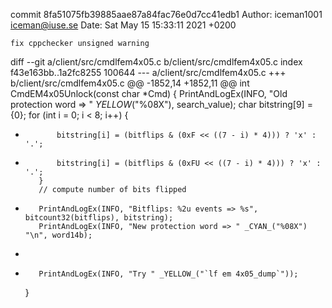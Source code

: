 commit 8fa51075fb39885aae87a84fac76e0d7cc41edb1
Author: iceman1001 <iceman@iuse.se>
Date:   Sat May 15 15:33:11 2021 +0200

    fix cppchecker unsigned warning

diff --git a/client/src/cmdlfem4x05.c b/client/src/cmdlfem4x05.c
index f43e163bb..1a2fc8255 100644
--- a/client/src/cmdlfem4x05.c
+++ b/client/src/cmdlfem4x05.c
@@ -1852,14 +1852,11 @@ int CmdEM4x05Unlock(const char *Cmd) {
         PrintAndLogEx(INFO, "Old protection word => " _YELLOW_("%08X"), search_value);
         char bitstring[9] = {0};
         for (int i = 0; i < 8; i++) {
-            bitstring[i] = (bitflips & (0xF << ((7 - i) * 4))) ? 'x' : '.';
+            bitstring[i] = (bitflips & (0xFU << ((7 - i) * 4))) ? 'x' : '.';
         }
         // compute number of bits flipped
-
         PrintAndLogEx(INFO, "Bitflips: %2u events => %s", bitcount32(bitflips), bitstring);
         PrintAndLogEx(INFO, "New protection word => " _CYAN_("%08X") "\n", word14b);
-
-
         PrintAndLogEx(INFO, "Try " _YELLOW_("`lf em 4x05_dump`"));
     }
 
